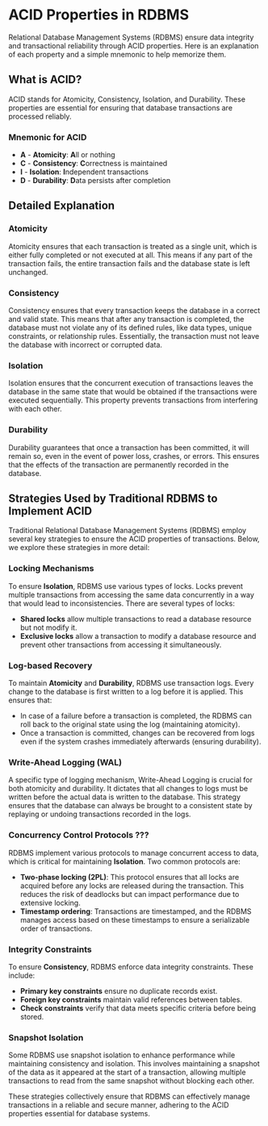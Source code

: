 # ACID Properties in RDBMS

Relational Database Management Systems (RDBMS) ensure data integrity and transactional reliability through ACID properties. Here is an explanation of each property and a simple mnemonic to help memorize them.

## What is ACID?

ACID stands for Atomicity, Consistency, Isolation, and Durability. These properties are essential for ensuring that database transactions are processed reliably.

### Mnemonic for ACID

- **A** - **Atomicity**: **A**ll or nothing
- **C** - **Consistency**: **C**orrectness is maintained
- **I** - **Isolation**: **I**ndependent transactions
- **D** - **Durability**: **D**ata persists after completion

## Detailed Explanation

### Atomicity

Atomicity ensures that each transaction is treated as a single unit, which is either fully completed or not executed at all. This means if any part of the transaction fails, the entire transaction fails and the database state is left unchanged.

### Consistency

Consistency ensures that every transaction keeps the database in a correct and valid state. This means that after any transaction is completed, the database must not violate any of its defined rules, like data types, unique constraints, or relationship rules. Essentially, the transaction must not leave the database with incorrect or corrupted data.

### Isolation

Isolation ensures that the concurrent execution of transactions leaves the database in the same state that would be obtained if the transactions were executed sequentially. This property prevents transactions from interfering with each other.

### Durability

Durability guarantees that once a transaction has been committed, it will remain so, even in the event of power loss, crashes, or errors. This ensures that the effects of the transaction are permanently recorded in the database.

## Strategies Used by Traditional RDBMS to Implement ACID

Traditional Relational Database Management Systems (RDBMS) employ several key strategies to ensure the ACID properties of transactions. Below, we explore these strategies in more detail:

### Locking Mechanisms

To ensure **Isolation**, RDBMS use various types of locks. Locks prevent multiple transactions from accessing the same data concurrently in a way that would lead to inconsistencies. There are several types of locks:

- **Shared locks** allow multiple transactions to read a database resource but not modify it.
- **Exclusive locks** allow a transaction to modify a database resource and prevent other transactions from accessing it simultaneously.

### Log-based Recovery

To maintain **Atomicity** and **Durability**, RDBMS use transaction logs. Every change to the database is first written to a log before it is applied. This ensures that:

- In case of a failure before a transaction is completed, the RDBMS can roll back to the original state using the log (maintaining atomicity).
- Once a transaction is committed, changes can be recovered from logs even if the system crashes immediately afterwards (ensuring durability).

### Write-Ahead Logging (WAL)

A specific type of logging mechanism, Write-Ahead Logging is crucial for both atomicity and durability. It dictates that all changes to logs must be written before the actual data is written to the database. This strategy ensures that the database can always be brought to a consistent state by replaying or undoing transactions recorded in the logs.

### Concurrency Control Protocols ???

RDBMS implement various protocols to manage concurrent access to data, which is critical for maintaining **Isolation**. Two common protocols are:

- **Two-phase locking (2PL)**: This protocol ensures that all locks are acquired before any locks are released during the transaction. This reduces the risk of deadlocks but can impact performance due to extensive locking.
- **Timestamp ordering**: Transactions are timestamped, and the RDBMS manages access based on these timestamps to ensure a serializable order of transactions.

### Integrity Constraints

To ensure **Consistency**, RDBMS enforce data integrity constraints. These include:

- **Primary key constraints** ensure no duplicate records exist.
- **Foreign key constraints** maintain valid references between tables.
- **Check constraints** verify that data meets specific criteria before being stored.

### Snapshot Isolation

Some RDBMS use snapshot isolation to enhance performance while maintaining consistency and isolation. This involves maintaining a snapshot of the data as it appeared at the start of a transaction, allowing multiple transactions to read from the same snapshot without blocking each other.

These strategies collectively ensure that RDBMS can effectively manage transactions in a reliable and secure manner, adhering to the ACID properties essential for database systems.
